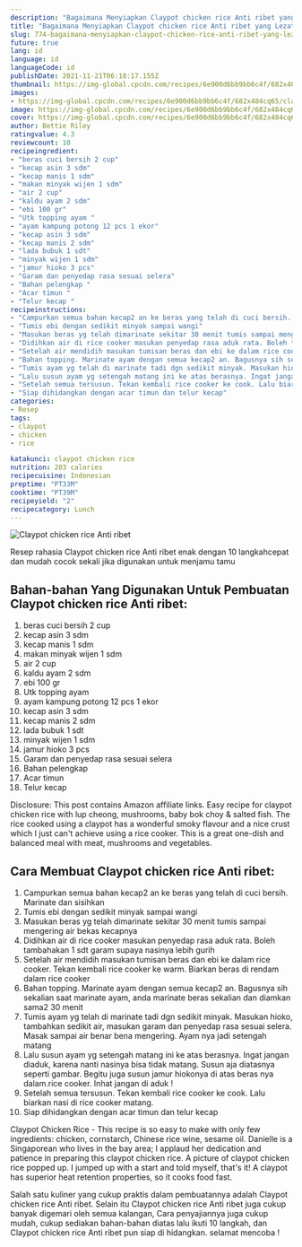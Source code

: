 ```yaml
---
description: "Bagaimana Menyiapkan Claypot chicken rice Anti ribet yang Lezat Sekali"
title: "Bagaimana Menyiapkan Claypot chicken rice Anti ribet yang Lezat Sekali"
slug: 774-bagaimana-menyiapkan-claypot-chicken-rice-anti-ribet-yang-lezat-sekali
future: true
lang: id
language: id
languageCode: id
publishDate: 2021-11-21T06:18:17.155Z 
thumbnail: https://img-global.cpcdn.com/recipes/6e900d6bb9bb6c4f/682x484cq65/claypot-chicken-rice-anti-ribet-foto-resep-utama.png
images:
- https://img-global.cpcdn.com/recipes/6e900d6bb9bb6c4f/682x484cq65/claypot-chicken-rice-anti-ribet-foto-resep-utama.png
image: https://img-global.cpcdn.com/recipes/6e900d6bb9bb6c4f/682x484cq65/claypot-chicken-rice-anti-ribet-foto-resep-utama.png
cover: https://img-global.cpcdn.com/recipes/6e900d6bb9bb6c4f/682x484cq65/claypot-chicken-rice-anti-ribet-foto-resep-utama.png
author: Bettie Riley
ratingvalue: 4.3
reviewcount: 10
recipeingredient:
- "beras cuci bersih 2 cup"
- "kecap asin 3 sdm"
- "kecap manis 1 sdm"
- "makan minyak wijen 1 sdm"
- "air 2 cup"
- "kaldu ayam 2 sdm"
- "ebi 100 gr"
- "Utk topping ayam "
- "ayam kampung potong 12 pcs 1 ekor"
- "kecap asin 3 sdm"
- "kecap manis 2 sdm"
- "lada bubuk 1 sdt"
- "minyak wijen 1 sdm"
- "jamur hioko 3 pcs"
- "Garam dan penyedap rasa sesuai selera"
- "Bahan pelengkap "
- "Acar timun "
- "Telur kecap "
recipeinstructions:
- "Campurkan semua bahan kecap2 an ke beras yang telah di cuci bersih. Marinate dan sisihkan"
- "Tumis ebi dengan sedikit minyak sampai wangi"
- "Masukan beras yg telah dimarinate sekitar 30 menit tumis sampai mengering air bekas kecapnya"
- "Didihkan air di rice cooker masukan penyedap rasa aduk rata. Boleh tambahakan 1 sdt garam supaya nasinya lebih gurih"
- "Setelah air mendidih masukan tumisan beras dan ebi ke dalam rice cooker. Tekan kembali rice cooker ke warm. Biarkan beras di rendam dalam rice cooker"
- "Bahan topping. Marinate ayam dengan semua kecap2 an. Bagusnya sih sekalian saat marinate ayam, anda marinate beras sekalian dan diamkan sama2 30 menit"
- "Tumis ayam yg telah di marinate tadi dgn sedikit minyak. Masukan hioko, tambahkan sedikit air, masukan garam dan penyedap rasa sesuai selera. Masak sampai air benar bena mengering. Ayam nya jadi setengah matang"
- "Lalu susun ayam yg setengah matang ini ke atas berasnya. Ingat jangan diaduk, karena nanti nasinya bisa tidak matang. Susun aja diatasnya seperti gambar. Begitu juga susun jamur hiokonya di atas beras nya dalam.rice cooker. Inhat jangan di aduk !"
- "Setelah semua tersusun. Tekan kembali rice cooker ke cook. Lalu biarkan nasi di rice cooker matang."
- "Siap dihidangkan dengan acar timun dan telur kecap"
categories:
- Resep
tags:
- claypot
- chicken
- rice

katakunci: claypot chicken rice 
nutrition: 203 calories
recipecuisine: Indonesian
preptime: "PT33M"
cooktime: "PT39M"
recipeyield: "2"
recipecategory: Lunch
---
```



![Claypot chicken rice Anti ribet](https://img-global.cpcdn.com/recipes/6e900d6bb9bb6c4f/682x484cq65/claypot-chicken-rice-anti-ribet-foto-resep-utama.png)

Resep rahasia Claypot chicken rice Anti ribet  enak dengan 10 langkahcepat dan mudah cocok sekali jika digunakan untuk menjamu tamu

<!--inarticleads1-->

## Bahan-bahan Yang Digunakan Untuk Pembuatan Claypot chicken rice Anti ribet:

1. beras cuci bersih 2 cup
1. kecap asin 3 sdm
1. kecap manis 1 sdm
1. makan minyak wijen 1 sdm
1. air 2 cup
1. kaldu ayam 2 sdm
1. ebi 100 gr
1. Utk topping ayam 
1. ayam kampung potong 12 pcs 1 ekor
1. kecap asin 3 sdm
1. kecap manis 2 sdm
1. lada bubuk 1 sdt
1. minyak wijen 1 sdm
1. jamur hioko 3 pcs
1. Garam dan penyedap rasa sesuai selera
1. Bahan pelengkap 
1. Acar timun 
1. Telur kecap 

Disclosure: This post contains Amazon affiliate links. Easy recipe for claypot chicken rice with lup cheong, mushrooms, baby bok choy &amp; salted fish. The rice cooked using a claypot has a wonderful smoky flavour and a nice crust which I just can&#39;t achieve using a rice cooker. This is a great one-dish and balanced meal with meat, mushrooms and vegetables. 

<!--inarticleads2-->

## Cara Membuat Claypot chicken rice Anti ribet:

1. Campurkan semua bahan kecap2 an ke beras yang telah di cuci bersih. Marinate dan sisihkan
1. Tumis ebi dengan sedikit minyak sampai wangi
1. Masukan beras yg telah dimarinate sekitar 30 menit tumis sampai mengering air bekas kecapnya
1. Didihkan air di rice cooker masukan penyedap rasa aduk rata. Boleh tambahakan 1 sdt garam supaya nasinya lebih gurih
1. Setelah air mendidih masukan tumisan beras dan ebi ke dalam rice cooker. Tekan kembali rice cooker ke warm. Biarkan beras di rendam dalam rice cooker
1. Bahan topping. Marinate ayam dengan semua kecap2 an. Bagusnya sih sekalian saat marinate ayam, anda marinate beras sekalian dan diamkan sama2 30 menit
1. Tumis ayam yg telah di marinate tadi dgn sedikit minyak. Masukan hioko, tambahkan sedikit air, masukan garam dan penyedap rasa sesuai selera. Masak sampai air benar bena mengering. Ayam nya jadi setengah matang
1. Lalu susun ayam yg setengah matang ini ke atas berasnya. Ingat jangan diaduk, karena nanti nasinya bisa tidak matang. Susun aja diatasnya seperti gambar. Begitu juga susun jamur hiokonya di atas beras nya dalam.rice cooker. Inhat jangan di aduk !
1. Setelah semua tersusun. Tekan kembali rice cooker ke cook. Lalu biarkan nasi di rice cooker matang.
1. Siap dihidangkan dengan acar timun dan telur kecap


Claypot Chicken Rice - This recipe is so easy to make with only few ingredients: chicken, cornstarch, Chinese rice wine, sesame oil. Danielle is a Singaporean who lives in the bay area; I applaud her dedication and patience in preparing this claypot chicken rice. A picture of claypot chicken rice popped up. I jumped up with a start and told myself, that&#39;s it! A claypot has superior heat retention properties, so it cooks food fast. 

Salah satu kuliner yang cukup praktis dalam pembuatannya adalah  Claypot chicken rice Anti ribet. Selain itu  Claypot chicken rice Anti ribet  juga cukup banyak digemari oleh semua kalangan, Cara penyajiannya juga cukup mudah, cukup sediakan bahan-bahan diatas lalu ikuti 10 langkah, dan  Claypot chicken rice Anti ribet  pun siap di hidangkan. selamat mencoba !
